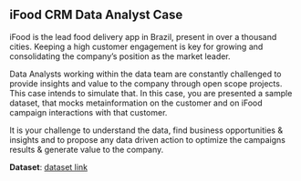 ## iFood CRM Data Analyst Case
iFood is the lead food delivery app in Brazil, present in over a thousand cities.
Keeping a high customer engagement is key for growing and consolidating the company’s
position as the market leader.

Data Analysts working within the data team are constantly challenged to provide insights and
value to the company through open scope projects. This case intends to simulate that.
In this case, you are presented a sample dataset, that mocks metainformation on the customer
and on iFood campaign interactions with that customer.

It is your challenge to understand the data, find business opportunities & insights and to propose
any data driven action to optimize the campaigns results & generate value to the company.

**Dataset**: [dataset link](https://www.kaggle.com/datasets/jackdaoud/marketing-data)
